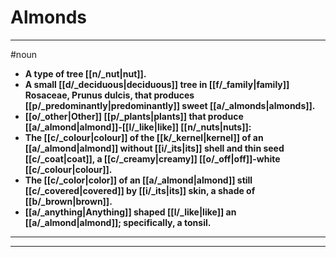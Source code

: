 # Almonds
---
#noun
- **A type of tree [[n/_nut|nut]].**
- **A small [[d/_deciduous|deciduous]] tree in [[f/_family|family]] Rosaceae, Prunus dulcis, that produces [[p/_predominantly|predominantly]] sweet [[a/_almonds|almonds]].**
- **[[o/_other|Other]] [[p/_plants|plants]] that produce [[a/_almond|almond]]-[[l/_like|like]] [[n/_nuts|nuts]]:**
- **The [[c/_colour|colour]] of the [[k/_kernel|kernel]] of an [[a/_almond|almond]] without [[i/_its|its]] shell and thin seed [[c/_coat|coat]], a [[c/_creamy|creamy]] [[o/_off|off]]-white [[c/_colour|colour]].**
- **The [[c/_color|color]] of an [[a/_almond|almond]] still [[c/_covered|covered]] by [[i/_its|its]] skin, a shade of [[b/_brown|brown]].**
- **[[a/_anything|Anything]] shaped [[l/_like|like]] an [[a/_almond|almond]]; specifically, a tonsil.**
---
---
